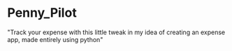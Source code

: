 # Penny_Pilot
"Track your expense with this little tweak in my idea of creating an expense app, made entirely using python"
